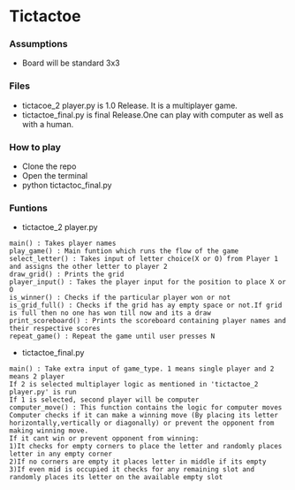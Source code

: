 # Tictactoe

### Assumptions
- Board will be standard 3x3

### Files
- tictacoe_2 player.py is 1.0 Release. It is a multiplayer game.<br/>
- tictactoe_final.py is final Release.One can play with computer as well as with a human.

### How to play
- Clone the repo<br/>
- Open the terminal<br/>
- python tictactoc_final.py 

### Funtions
- tictactoe_2 player.py
```
main() : Takes player names
play_game() : Main funtion which runs the flow of the game
select_letter() : Takes input of letter choice(X or O) from Player 1 and assigns the other letter to player 2
draw_grid() : Prints the grid
player_input() : Takes the player input for the position to place X or O
is_winner() : Checks if the particular player won or not
is_grid_full() : Checks if the grid has ay empty space or not.If grid is full then no one has won till now and its a draw
print_scoreboard() : Prints the scoreboard containing player names and their respective scores
repeat_game() : Repeat the game until user presses N
```
- tictactoe_final.py
```
main() : Take extra input of game_type. 1 means single player and 2 means 2 player
If 2 is selected multiplayer logic as mentioned in 'tictactoe_2 player.py' is run
If 1 is selected, second player will be computer
computer_move() : This function contains the logic for computer moves
Computer checks if it can make a winning move (By placing its letter horizontally,vertically or diagonally) or prevent the opponent from making winning move.
If it cant win or prevent opponent from winning: 
1)It checks for empty corners to place the letter and randomly places letter in any empty corner
2)If no corners are empty it places letter in middle if its empty
3)If even mid is occupied it checks for any remaining slot and randomly places its letter on the available empty slot
```
